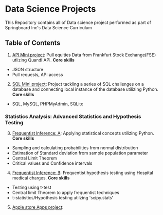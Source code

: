 # Data Science Projects

This Repository contains all of Data science project performed as part of Springboard Inc's Data Science Curriculum

## Table of Contents

1. [API Mini project](https://github.com/Sperodvd/Data-Science-Projects/blob/master/API/api_data_wrangling_mini_project.ipynb): Pull equities Data from Frankfurt Stock Exchange(FSE) utlizing Quandl API.
**Core skills** 
- JSON structure
- Pull requests, API access
2. [SQL Mini project](https://github.com/Sperodvd/Data-Science-Projects/blob/master/SQL/SQLTasks%20Tier%202.sql): Project tackling a series of SQL challenges on a database and connecting local instance of the database utilizing Python.
**Core skills** 
- SQL, MySQL, PHPMyAdmin, SQLite

### Statistics Analysis: Advanced Statistics and Hypothesis Testing
3. [Frequentist Inference: A](https://github.com/Sperodvd/Data-Science-Projects/blob/master/Case%20Study%20-%20Frequentist%20Inference/Frequentist%20Case%20Study/Frequentist%20Inference%20Case%20Study%20-%20Part%20A%20(3).ipynb): Applying statistical concepts utilizing Python.
**Core skills**
- Sampling and calculating probabilities from normal distribution
- Estimation of Standard deviation from sample population parameter
- Central Limit Theorem
- Critical values and Confidence intervals

4. [Frequentist Inference: B](https://github.com/Sperodvd/Data-Science-Projects/blob/master/Case%20Study%20-%20Frequentist%20Inference/Frequentist%20Case%20Study/Frequentist%20Inference%20Case%20Study%20-%20Part%20B%20(2).ipynb): Frequentist hypothesis testing using Hospital medical charges.
**Core skills**
- Testing using t-test
- Central limit Theorem to apply frequentist techniques
- t-statistics/Hypothesis testing utilzing 'scipy.stats'

5. [Apple store Apps project](https://github.com/Sperodvd/Data-Science-Projects/blob/master/Apps%20Project/Springboard%20Apps%20project%20-%20Tier%203%20-%20Complete.ipynb): 


